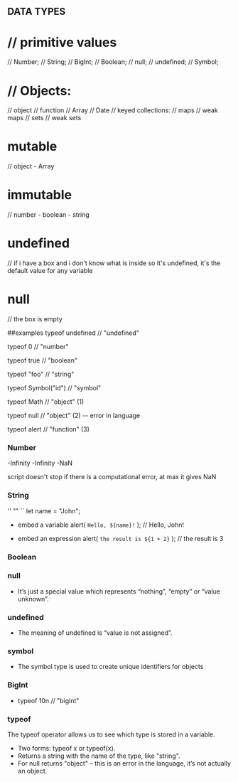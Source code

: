 ## DATA TYPES

# // primitive values

// Number;
// String;
// BigInt;
// Boolean;
// null;
// undefined;
// Symbol;

# // Objects:

// object
// function
// Array
// Date
// keyed collections:
// maps
// weak maps
// sets
// weak sets

# mutable

// object - Array

# immutable

// number - boolean - string

# undefined

// if i have a box and i don't know what is inside so it's undefined, it's the default value for any variable

# null

// the box is empty

##examples
typeof undefined // "undefined"

typeof 0 // "number"

typeof true // "boolean"

typeof "foo" // "string"

typeof Symbol("id") // "symbol"

typeof Math // "object" (1)

typeof null // "object" (2) -- error in language

typeof alert // "function" (3)

### Number

-Infinity
-Infinity
-NaN

script doesn't stop if there is a computational error, at max it gives NaN

### String

''
""
``
let name = "John";

- embed a variable
  alert( `Hello, ${name}!` ); // Hello, John!

- embed an expression
  alert( `the result is ${1 + 2}` ); // the result is 3

### Boolean

### null

- It’s just a special value which represents “nothing”, “empty” or “value unknown”.

### undefined

- The meaning of undefined is “value is not assigned”.

### symbol

- The symbol type is used to create unique identifiers for objects

### BigInt

- typeof 10n // "bigint"

### typeof

The typeof operator allows us to see which type is stored in a variable.

- Two forms: typeof x or typeof(x).
- Returns a string with the name of the type, like "string".
- For null returns "object" – this is an error in the language, it’s not actually an object.
